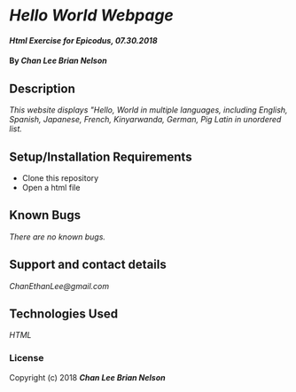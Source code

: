 # _Hello World Webpage_

#### _Html Exercise for Epicodus, 07.30.2018_

#### By _**Chan Lee Brian Nelson**_

## Description

_This website displays "Hello, World in multiple languages, including English, Spanish, Japanese, French, Kinyarwanda, German, Pig Latin in unordered list._

## Setup/Installation Requirements

* Clone this repository
* Open a html file

## Known Bugs

_There are no known bugs._

## Support and contact details

_ChanEthanLee@gmail.com_

## Technologies Used

_HTML_

### License

Copyright (c) 2018 **_Chan Lee Brian Nelson_**
